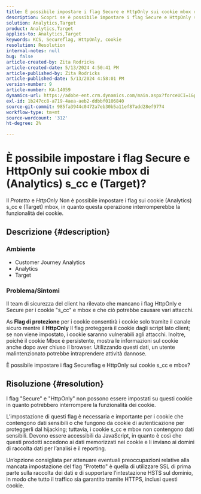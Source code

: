 ```yaml
---
title: È possibile impostare i flag Secure e HttpOnly sui cookie mbox di (Analytics) s_cc e (Target)?
description: Scopri se è possibile impostare i flag Secure e HttpOnly sui cookie mbox di (Analytics) s_cc e (Target).
solution: Analytics,Target
product: Analytics,Target
applies-to: Analytics,Target
keywords: KCS, Secureflag, HttpOnly, cookie
resolution: Resolution
internal-notes: null
bug: false
article-created-by: Zita Rodricks
article-created-date: 5/13/2024 4:50:41 PM
article-published-by: Zita Rodricks
article-published-date: 5/13/2024 4:58:01 PM
version-number: 9
article-number: KA-14059
dynamics-url: https://adobe-ent.crm.dynamics.com/main.aspx?forceUCI=1&pagetype=entityrecord&etn=knowledgearticle&id=06f7b3e9-4811-ef11-9f8a-6045bd03c412
exl-id: 1b247cc8-a719-4aea-aeb2-ddbbf0106840
source-git-commit: 985fa3944c0472a7eb30b5a11ef87add28ef9774
workflow-type: tm+mt
source-wordcount: '312'
ht-degree: 2%

---
```


# È possibile impostare i flag Secure e HttpOnly sui cookie mbox di (Analytics) s_cc e (Target)?


Il *Protetto* e *HttpOnly* Non è possibile impostare i flag sui cookie (Analytics) s_cc e (Target) mbox, in quanto questa operazione interromperebbe la funzionalità dei cookie.

## Descrizione {#description}


### Ambiente

- Customer Journey Analytics
- Analytics
- Target




### Problema/Sintomi



Il team di sicurezza del client ha rilevato che mancano i flag HttpOnly e Secure per i cookie &quot;s_cc&quot; e mbox e che ciò potrebbe causare vari attacchi.

As <b>Flag di protezione</b> per i cookie consentirà i cookie solo tramite il canale sicuro mentre il <b>HttpOnly</b> Il flag proteggerà il cookie dagli script lato client; se non viene impostato, i cookie saranno vulnerabili agli attacchi. Inoltre, poiché il cookie Mbox è persistente, mostra le informazioni sul cookie anche dopo aver chiuso il browser. Utilizzando questi dati, un utente malintenzionato potrebbe intraprendere attività dannose.

È possibile impostare i flag Secureflag e HttpOnly sui cookie s_cc e mbox?


## Risoluzione {#resolution}


I flag &quot;Secure&quot; e &quot;HttpOnly&quot; non possono essere impostati su questi cookie in quanto potrebbero interrompere la funzionalità dei cookie.

L’impostazione di questi flag è necessaria e importante per i cookie che contengono dati sensibili o che fungono da cookie di autenticazione per proteggerli dal hijacking; tuttavia, i cookie s_cc e mbox non contengono dati sensibili. Devono essere accessibili da JavaScript, in quanto è così che questi prodotti accedono ai dati memorizzati nei cookie e li inviano ai domini di raccolta dati per l’analisi e il reporting.

Un’opzione consigliata per attenuare eventuali preoccupazioni relative alla mancata impostazione del flag &quot;Protetto&quot; è quella di utilizzare SSL di prima parte sulla raccolta dei dati e di supportare l’intestazione HSTS sul dominio, in modo che tutto il traffico sia garantito tramite HTTPS, inclusi questi cookie.
